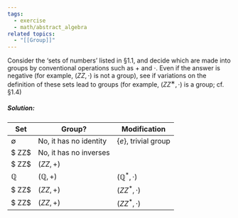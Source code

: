 ```yaml
---
tags:
  - exercise
  - math/abstract_algebra
related topics:
  - "[[Group]]"
---
```

Consider the ‘sets of numbers’ listed in §1.1, and decide which are made into groups by conventional operations such as $+$ and $\cdot$. Even if the answer is negative (for example, $( ZZ, \cdot)$ is not a group), see if variations on the definition of these sets lead to groups (for example, $( ZZ^∗ , \cdot)$ is a group; cf. §1.4)
##### Solution:

| Set          | Group?                 | Modification            |
| ------------ | ---------------------- | ----------------------- |
| $\emptyset$  | No, it has no identity | $\{e\}$, trivial group  |
| $ ZZ$ | No, it has no inverses |                         |
| $ ZZ$ | $( ZZ,+)$       |                         |
| $\mathbb{Q}$ | $(\mathbb{Q},+)$       | $(\mathbb{Q}^*, \cdot)$ |
| $ ZZ$ | $( ZZ,+)$       | $( ZZ^*,\cdot)$  |
| $ ZZ$ | $( ZZ,+)$       | $( ZZ^*, \cdot)$ |
